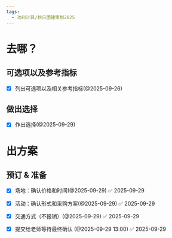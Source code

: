 ```yaml
---
tags:
  - 功利计算/秋日团建策划2025
---
```


# 去哪？
## 可选项以及参考指标
- [x] 列出可选项以及相关参考指标(@2025-09-26)

## 做出选择
- [x] 作出选择(@2025-09-29)

# 出方案
## 预订 & 准备
- [x] 场地：确认价格和时间(@2025-09-29) ✅ 2025-09-29


- [x] 活动：确认形式和采购方案(@2025-09-29) ✅ 2025-09-29


- [x] 交通方式（不报销）(@2025-09-29) ✅ 2025-09-29

- [x] 提交给老师等待最终确认 (@2025-09-29 13:00) ✅ 2025-09-29